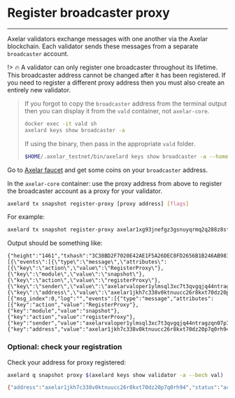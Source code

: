 # Register broadcaster proxy
-----------

Axelar validators exchange messages with one another via the Axelar blockchain.  Each validator sends these messages from a separate `broadcaster` account.


!> :fire: A validator can only register one broadcaster throughout its lifetime.  This broadcaster address cannot be changed after it has been registered.  If you need to register a different proxy address then you must also create an entirely new validator.


>If you forgot to copy the `broadcaster` address from the terminal output then you can display it from the `vald` container, not `axelar-core`.
>```bash
>docker exec -it vald sh
>axelard keys show broadcaster -a
>```
>If using the binary, then pass in the appropriate `vald` folder.
>```bash
>$HOME/.axelar_testnet/bin/axelard keys show broadcaster -a --home $HOME/.axelar_testnet/.vald
>```
>
Go to [Axelar faucet](http://faucet.testnet.axelar.dev/) and get some coins on your `broadcaster` address.

In the `axelar-core` container: use the proxy address from above to register the broadcaster account as a proxy for your validator.

```bash
axelard tx snapshot register-proxy [proxy address] [flags]
```

For example:

```bash
axelard tx snapshot register-proxy axelar1xg93jnefgz3gsnuyqrmq2q288z8st3cf43jecs --from validator
```

Output should be something like:
```json5
{"height":"1461","txhash":"3C38BD2F7020E42AE1F5A26DEC8FD2656B1B246AB9813CDC64CC09919C17FD8E","codespace":"","code":0,"data":"0A280A262F736E617073686F742E763162657461312E526567697374657250726F787952657175657374","raw_log":"[{\"events\":[{\"type\":\"message\",\"attributes\":[{\"key\":\"action\",\"value\":\"RegisterProxy\"},{\"key\":\"module\",\"value\":\"snapshot\"},{\"key\":\"action\",\"value\":\"registerProxy\"},{\"key\":\"sender\",\"value\":\"axelarvaloper1ylmsql3xc7t3qvgqjq44ntragzqn07p70j06j5\"},{\"key\":\"address\",\"value\":\"axelar1jkh7c338v0ktnuucc26r8kxt70dz20p7q0rh94\"}]}]}]","logs":[{"msg_index":0,"log":"","events":[{"type":"message","attributes":[{"key":"action","value":"RegisterProxy"},{"key":"module","value":"snapshot"},{"key":"action","value":"registerProxy"},{"key":"sender","value":"axelarvaloper1ylmsql3xc7t3qvgqjq44ntragzqn07p70j06j5"},{"key":"address","value":"axelar1jkh7c338v0ktnuucc26r8kxt70dz20p7q0rh94"}]}]}],"info":"","gas_wanted":"200000","gas_used":"65425","tx":null,"timestamp":""}
```

### Optional: check your registration

Check your address for proxy registered:
```bash
axelard q snapshot proxy $(axelard keys show validator -a --bech val)

{"address":"axelar1jkh7c338v0ktnuucc26r8kxt70dz20p7q0rh94","status":"active"}
```